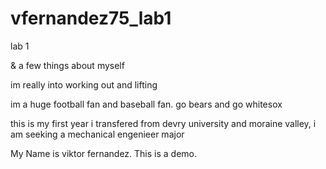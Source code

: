 # vfernandez75_lab1
lab 1

<title>Internet Technologies and Web Design</title>
& a few things about myself

im really into working out and lifting


im a huge football fan and baseball fan. go bears and go whitesox


this is my first year i transfered from devry university and moraine valley, i am seeking a mechanical engenieer major

My Name is viktor fernandez. This is a demo.
